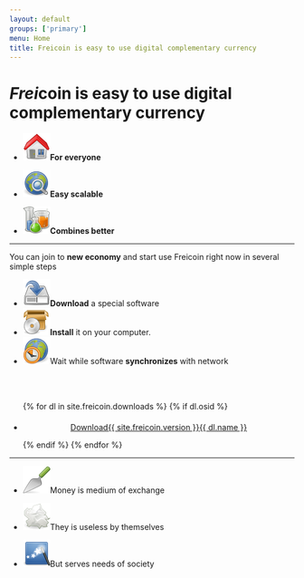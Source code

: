```yaml
---
layout: default
groups: ['primary']
menu: Home
title: Freicoin is easy to use digital complementary currency
---
```


<h1 class="main"><i>Frei</i><b>coin</b> is easy to use digital complementary currency</h1>

<div class="row">
  <div class="span4">
    <ul class="big_icons">
      <li><img src="/static/images/main/everyone.png" /><b>For everyone</b></li>
    </ul>
  </div>
  <div class="span4">
    <ul class="big_icons">
      <li><img src="/static/images/main/scalable.png" /><b>Easy scalable</b></li>
    </ul>
  </div>
  <div class="span4">
    <ul class="big_icons">
      <li><img src="/static/images/main/combines.png" /><b>Combines better</b></li>
    </ul>
  </div>
</div>

<hr/>

<div class="row">
  <div class="span12">
    <p class="join">You can join to <b>new economy</b> and start use Freicoin right now in several simple steps</p>
  </div>
</div>

<div class="row">
  <div class="span8">
    <ul class="big_icons">
      <li><img src="/static/images/main/download.png" /><b>Download</b> a special software</li>
      <li><img src="/static/images/main/install.png" /><b>Install</b> it on your computer.</li>
      <li><img src="/static/images/main/synchronize.png" />Wait while software <b>synchronizes</b> with network</li>
    </ul>
  </div>
  <div class="span4" style="padding-top:35px;">
    <ul id="download-list" class="nostyle">
{% for dl in site.freicoin.downloads %}
  {% if dl.osid %}
      <li id="{{ dl.osid }}" style="display:{% if dl.osid == 'Unknown' %}block{% else %}none{% endif %};">
<p style="margin-top:20px;text-align:center;"><a class="btn btn-success btn-large" href="{{ dl.link }}"><span class="download-content" style=""><span class="download-title">Download</span><span class="download-version">{{ site.freicoin.version }}</span><span class="download-name">{{ dl.name }}</span></span></a></p>
      </li>
  {% endif %}
{% endfor %}
    </ul>
  </div>
</div>

<script type="text/javascript" src="/static/js/custom.js">
</script>
<script type="text/javascript">
show_download();
</script>

<hr/>

<div class="row">
  <div class="span4">
    <ul class="big_icons">
      <li><img src="/static/images/main/medium.png" />Money is medium of exchange</li>
    </ul>
  </div>
  <div class="span4">
    <ul class="big_icons">
      <li><img src="/static/images/main/useless.png" />They is useless by themselves</li>
    </ul>
  </div>
  <div class="span4">
    <ul class="big_icons">
      <li><img src="/static/images/main/serves.png" />But serves needs of society</li>
    </ul>
  </div>
</div>
